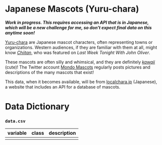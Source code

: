 # Japanese Mascots (Yuru-chara)

***Work in progress. This requires accessing an API that is in Japanese, which will be a new challenge for me, so don't expect final data on this anytime soon!***

[Yuru-chara](https://en.wikipedia.org/wiki/Yuru-chara) are Japanese mascot characters, often representing towns or organizations. Western audiences, if they are familiar with them at all, might know [*Chiitan*](https://en.wikipedia.org/wiki/Chiitan), who was featured on *Last Week Tonight With John Oliver*.

These mascots are often silly and whimsical, and they are definitely [*kawaii*](https://en.wikipedia.org/wiki/Kawaii) (cute)! The Twitter account [Mondo Mascots](https://twitter.com/mondomascots) regularly posts pictures and descriptions of the many mascots that exist!

This data, when it becomes available, will be from [localchara.jp](http://localchara.jp/services/api) (Japanese), a website that includes an API for a database of mascots.



# Data Dictionary

### `data.csv`

| variable             | class     | description                                                  |
| :------------------- | :-------- | :----------------------------------------------------------- |
| | | |
